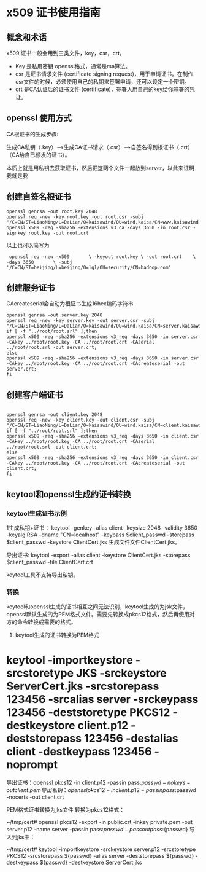 # x509 证书使用指南

## 概念和术语

x509 证书一般会用到三类文件，key，csr，crt。

* Key 是私用密钥 openssl格式，通常是rsa算法。
* csr 是证书请求文件 (certificate signing request)，用于申请证书。在制作csr文件的时候，必须使用自己的私钥来签署申请，还可以设定一个密钥。
* crt 是CA认证后的证书文件 (certificate)，签署人用自己的key给你签署的凭证。

## openssl 使用方式

CA根证书的生成步骤:

生成CA私钥（.key）-->生成CA证书请求（.csr）-->自签名得到根证书（.crt）（CA给自已颁发的证书）。

本质上就是用私钥去获取证书，然后把这两个文件一起放到server，以此来证明我就是我


## 创建自签名根证书

```
openssl genrsa -out root.key 2048
openssl req -new -key root.key -out root.csr -subj "/C=CN/ST=LiaoNing/L=DaLian/O=kaisawind/OU=wind.kaisa/CN=www.kaisawind.com/emailAddress=wind.kaisa@gmail.com"
openssl x509 -req -sha256 -extensions v3_ca -days 3650 -in root.csr -signkey root.key -out root.crt

```

以上也可以简写为

` 
openssl req -new -x509       \
            -keyout root.key \
            -out root.crt    \
            -days 3650       \
            -subj '/C=CN/ST=beijing/L=beijing/O=lql/OU=security/CN=hadoop.com'
`
## 创建服务证书

CAcreateserial会自动为根证书生成16hex编码字符串

```
openssl genrsa -out server.key 2048 
openssl req -new -key server.key -out server.csr -subj "/C=CN/ST=LiaoNing/L=DaLian/O=kaisawind/OU=wind.kaisa/CN=server.kaisawind.com/emailAddress=wind.kaisa@gmail.com"
if [ -f "../root/root.srl" ];then
openssl x509 -req -sha256 -extensions v3_req -days 3650 -in server.csr -CAkey ../root/root.key -CA ../root/root.crt -CAserial ../root/root.srl -out server.crt;
else
openssl x509 -req -sha256 -extensions v3_req -days 3650 -in server.csr -CAkey ../root/root.key -CA ../root/root.crt -CAcreateserial -out server.crt;
fi

```

## 创建客户端证书

```

openssl genrsa -out client.key 2048
openssl req -new -key client.key -out client.csr -subj "/C=CN/ST=LiaoNing/L=DaLian/O=kaisawind/OU=wind.kaisa/CN=client.kaisawind.com/emailAddress=wind.kaisa@gmail.com"
if [ -f "../root/root.srl" ];then
openssl x509 -req -sha256 -extensions v3_req -days 3650 -in client.csr -CAkey ../root/root.key -CA ../root/root.crt -CAserial ../root/root.srl -out client.crt;
else
openssl x509 -req -sha256 -extensions v3_req -days 3650 -in client.csr -CAkey ../root/root.key -CA ../root/root.crt -CAcreateserial -out client.crt;
fi

```


## keytool和openssl生成的证书转换

### keytool生成证书示例

1生成私钥+证书：
keytool -genkey -alias client -keysize 2048 -validity 3650 -keyalg RSA -dname "CN=localhost" -keypass $client_passwd -storepass $client_passwd -keystore ClientCert.jks
生成文件文件ClientCert.jks。

导出证书: keytool -export -alias client -keystore ClientCert.jks -storepass $client_passwd -file ClientCert.crt

keytool工具不支持导出私钥。

### 转换

keytool和openssl生成的证书相互之间无法识别，keytool生成的为jsk文件，openssl默认生成的为PEM格式文件。需要先转换成pkcs12格式，然后再使用对方的命令转换成需要的格式。

1. keytool生成的证书转换为PEM格式
# keytool -importkeystore -srcstoretype JKS -srckeystore ServerCert.jks -srcstorepass 123456 -srcalias server -srckeypass 123456 -deststoretype PKCS12 -destkeystore client.p12 -deststorepass 123456 -destalias client -destkeypass 123456 -noprompt

导出证书：openssl pkcs12 -in client.p12 -passin pass:$passwd -nokeys -out client.pem
导出私钥：openssl pkcs12 -in client.p12 -passin pass:$passwd -nocerts -out client.crt

PEM格式证书转换为jks文件
转换为pkcs12格式：

~/tmp/cert# openssl pkcs12 -export -in public.crt -inkey private.pem -out server.p12 -name server -passin pass:${passwd} -passout pass:${passwd}
导入到jks中：

~/tmp/cert# keytool -importkeystore -srckeystore server.p12 -srcstoretype PKCS12 -srcstorepass ${passwd} -alias server -deststorepass ${passwd} -destkeypass ${passwd} -destkeystore ServerCert.jks
